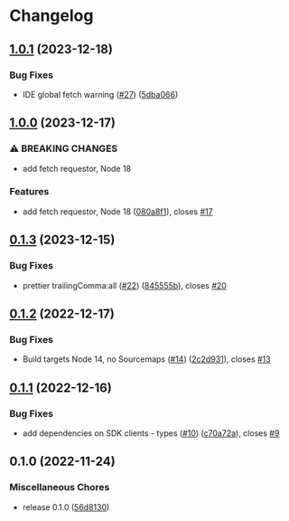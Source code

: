# Changelog

## [1.0.1](https://github.com/fedonev/lambda-params-secrets/compare/v1.0.0...v1.0.1) (2023-12-18)


### Bug Fixes

* IDE global fetch warning ([#27](https://github.com/fedonev/lambda-params-secrets/issues/27)) ([5dba066](https://github.com/fedonev/lambda-params-secrets/commit/5dba06659ffe1f183c38e4370abb1147dadd2fa9))

## [1.0.0](https://github.com/fedonev/lambda-params-secrets/compare/v0.1.3...v1.0.0) (2023-12-17)


### ⚠ BREAKING CHANGES

* add fetch requestor, Node 18

### Features

* add fetch requestor, Node 18 ([080a8f1](https://github.com/fedonev/lambda-params-secrets/commit/080a8f1c6ecb3a7e05d22251a66459bde68f0c85)), closes [#17](https://github.com/fedonev/lambda-params-secrets/issues/17)

## [0.1.3](https://github.com/fedonev/lambda-params-secrets/compare/v0.1.2...v0.1.3) (2023-12-15)


### Bug Fixes

* prettier trailingComma:all ([#22](https://github.com/fedonev/lambda-params-secrets/issues/22)) ([845555b](https://github.com/fedonev/lambda-params-secrets/commit/845555b2f80feb8c34eb3bec84456b64913bfe71)), closes [#20](https://github.com/fedonev/lambda-params-secrets/issues/20)

## [0.1.2](https://github.com/fedonev/lambda-params-secrets/compare/v0.1.1...v0.1.2) (2022-12-17)


### Bug Fixes

* Build targets Node 14, no Sourcemaps ([#14](https://github.com/fedonev/lambda-params-secrets/issues/14)) ([2c2d931](https://github.com/fedonev/lambda-params-secrets/commit/2c2d931cb3442b1c8d95d2da7003b906ea0d8637)), closes [#13](https://github.com/fedonev/lambda-params-secrets/issues/13)

## [0.1.1](https://github.com/fedonev/lambda-params-secrets/compare/v0.1.0...v0.1.1) (2022-12-16)


### Bug Fixes

* add dependencies on SDK clients - types ([#10](https://github.com/fedonev/lambda-params-secrets/issues/10)) ([c70a72a](https://github.com/fedonev/lambda-params-secrets/commit/c70a72a0d46a7458f61dad938f138171093c5586)), closes [#9](https://github.com/fedonev/lambda-params-secrets/issues/9)

## 0.1.0 (2022-11-24)


### Miscellaneous Chores

* release 0.1.0 ([56d8130](https://github.com/fedonev/lambda-params-secrets/commit/56d8130493aba65eb36b80fa43d7b983fff9e71e))
